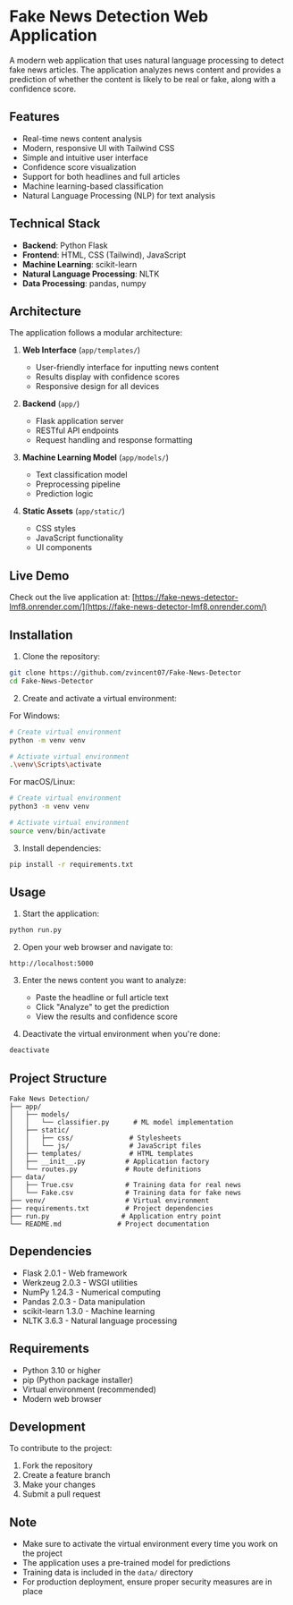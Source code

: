 # Fake News Detection Web Application

A modern web application that uses natural language processing to detect fake news articles. The application analyzes news content and provides a prediction of whether the content is likely to be real or fake, along with a confidence score.

## Features

- Real-time news content analysis
- Modern, responsive UI with Tailwind CSS
- Simple and intuitive user interface
- Confidence score visualization
- Support for both headlines and full articles
- Machine learning-based classification
- Natural Language Processing (NLP) for text analysis

## Technical Stack

- **Backend**: Python Flask
- **Frontend**: HTML, CSS (Tailwind), JavaScript
- **Machine Learning**: scikit-learn
- **Natural Language Processing**: NLTK
- **Data Processing**: pandas, numpy

## Architecture

The application follows a modular architecture:

1. **Web Interface** (`app/templates/`)
   - User-friendly interface for inputting news content
   - Results display with confidence scores
   - Responsive design for all devices

2. **Backend** (`app/`)
   - Flask application server
   - RESTful API endpoints
   - Request handling and response formatting

3. **Machine Learning Model** (`app/models/`)
   - Text classification model
   - Preprocessing pipeline
   - Prediction logic

4. **Static Assets** (`app/static/`)
   - CSS styles
   - JavaScript functionality
   - UI components

## Live Demo
Check out the live application at: [https://fake-news-detector-lmf8.onrender.com/](https://fake-news-detector-lmf8.onrender.com/)

## Installation

1. Clone the repository:
```bash
git clone https://github.com/zvincent07/Fake-News-Detector
cd Fake-News-Detector
```

2. Create and activate a virtual environment:

For Windows:
```bash
# Create virtual environment
python -m venv venv

# Activate virtual environment
.\venv\Scripts\activate
```

For macOS/Linux:
```bash
# Create virtual environment
python3 -m venv venv

# Activate virtual environment
source venv/bin/activate
```

3. Install dependencies:
```bash
pip install -r requirements.txt
```

## Usage

1. Start the application:
```bash
python run.py
```

2. Open your web browser and navigate to:
```
http://localhost:5000
```

3. Enter the news content you want to analyze:
   - Paste the headline or full article text
   - Click "Analyze" to get the prediction
   - View the results and confidence score

4. Deactivate the virtual environment when you're done:
```bash
deactivate
```

## Project Structure

```
Fake News Detection/
├── app/
│   ├── models/
│   │   └── classifier.py      # ML model implementation
│   ├── static/
│   │   ├── css/              # Stylesheets
│   │   └── js/               # JavaScript files
│   ├── templates/            # HTML templates
│   ├── __init__.py          # Application factory
│   └── routes.py            # Route definitions
├── data/
│   ├── True.csv             # Training data for real news
│   └── Fake.csv             # Training data for fake news
├── venv/                    # Virtual environment
├── requirements.txt         # Project dependencies
├── run.py                  # Application entry point
└── README.md              # Project documentation
```

## Dependencies

- Flask 2.0.1 - Web framework
- Werkzeug 2.0.3 - WSGI utilities
- NumPy 1.24.3 - Numerical computing
- Pandas 2.0.3 - Data manipulation
- scikit-learn 1.3.0 - Machine learning
- NLTK 3.6.3 - Natural language processing

## Requirements

- Python 3.10 or higher
- pip (Python package installer)
- Virtual environment (recommended)
- Modern web browser

## Development

To contribute to the project:

1. Fork the repository
2. Create a feature branch
3. Make your changes
4. Submit a pull request

## Note

- Make sure to activate the virtual environment every time you work on the project
- The application uses a pre-trained model for predictions
- Training data is included in the `data/` directory
- For production deployment, ensure proper security measures are in place
